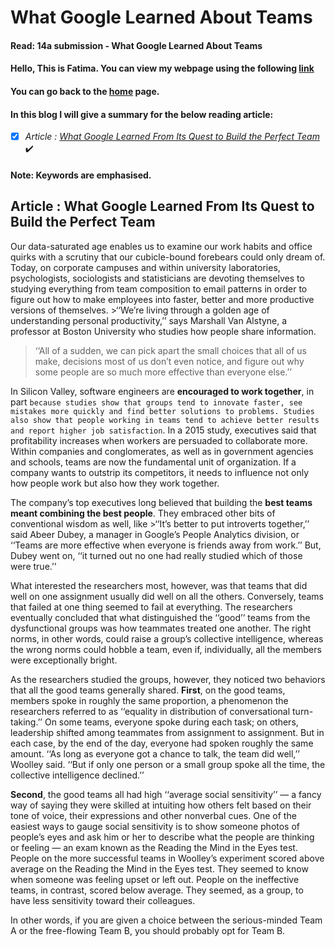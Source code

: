 # What Google Learned About Teams
#### Read: 14a submission -  What Google Learned About Teams

#### Hello, This is Fatima. You can view my webpage using the following [link](https://fati-ma.github.io/201-reading-notes/class-14b)
#### You can go back to the [home](https://fati-ma.github.io/201-reading-notes/) page.

#### In this blog I will give a summary for the below reading article: 

- [x] *Article : [What Google Learned From Its Quest to Build the Perfect Team](https://www.nytimes.com/2016/02/28/magazine/what-google-learned-from-its-quest-to-build-the-perfect-team.html)* ✔️


#### Note: Keywords are emphasised.


## Article : What Google Learned From Its Quest to Build the Perfect Team

Our data-saturated age enables us to examine our work habits and office quirks with a scrutiny that our cubicle-bound forebears could only dream of. Today, on corporate campuses and within university laboratories, psychologists, sociologists and statisticians are devoting themselves to studying everything from team composition to email patterns in order to figure out how to make employees into faster, better and more productive versions of themselves. >‘‘We’re living through a golden age of understanding personal productivity,’’ 
says Marshall Van Alstyne, a professor at Boston University who studies how people share information. 
>‘‘All of a sudden, we can pick apart the small choices that all of us make, decisions most of us don’t even notice, and figure out why some people are so much more effective than everyone else.’’

In Silicon Valley, software engineers are **encouraged to work together**, in part ```because studies show that groups tend to innovate faster, see mistakes more quickly and find better solutions to problems. Studies also show that people working in teams tend to achieve better results and report higher job satisfaction```. In a 2015 study, executives said that profitability increases when workers are persuaded to collaborate more. Within companies and conglomerates, as well as in government agencies and schools, teams are now the fundamental unit of organization. If a company wants to outstrip its competitors, it needs to influence not only how people work but also how they work together.

The company’s top executives long believed that building the **best teams meant combining the best people**. They embraced other bits of conventional wisdom as well, like >‘‘It’s better to put introverts together,’’ said Abeer Dubey, a manager in Google’s People Analytics division, or ‘‘Teams are more effective when everyone is friends away from work.’’ But, Dubey went on, ‘‘it turned out no one had really studied which of those were true.’’

What interested the researchers most, however, was that teams that did well on one assignment usually did well on all the others. Conversely, teams that failed at one thing seemed to fail at everything. The researchers eventually concluded that what distinguished the ‘‘good’’ teams from the dysfunctional groups was how teammates treated one another. The right norms, in other words, could raise a group’s collective intelligence, whereas the wrong norms could hobble a team, even if, individually, all the members were exceptionally bright.

As the researchers studied the groups, however, they noticed two behaviors that all the good teams generally shared. **First**, on the good teams, members spoke in roughly the same proportion, a phenomenon the researchers referred to as ‘‘equality in distribution of conversational turn-taking.’’ On some teams, everyone spoke during each task; on others, leadership shifted among teammates from assignment to assignment. But in each case, by the end of the day, everyone had spoken roughly the same amount. ‘‘As long as everyone got a chance to talk, the team did well,’’ Woolley said. ‘‘But if only one person or a small group spoke all the time, the collective intelligence declined.’’

**Second**, the good teams all had high ‘‘average social sensitivity’’ — a fancy way of saying they were skilled at intuiting how others felt based on their tone of voice, their expressions and other nonverbal cues. One of the easiest ways to gauge social sensitivity is to show someone photos of people’s eyes and ask him or her to describe what the people are thinking or feeling — an exam known as the Reading the Mind in the Eyes test. People on the more successful teams in Woolley’s experiment scored above average on the Reading the Mind in the Eyes test. They seemed to know when someone was feeling upset or left out. People on the ineffective teams, in contrast, scored below average. They seemed, as a group, to have less sensitivity toward their colleagues.

In other words, if you are given a choice between the serious-minded Team A or the free-flowing Team B, you should probably opt for Team B. 
